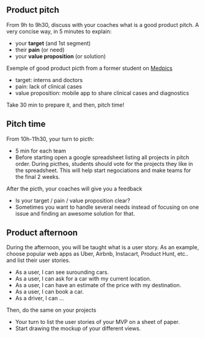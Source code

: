 ## Product pitch

From 9h to 9h30, discuss with your coaches what is a good product pitch. A very concise way, in 5 minutes to explain:

- your **target** (and 1st segment)
- their **pain** (or need)
- your **value proposition** (or solution)

Exemple of good product picth from a former student on [Medpics](https://www.medpics.fr/)

- target: interns and doctors
- pain: lack of clinical cases
- value proposition: mobile app to share clinical cases and diagnostics


Take 30 min to prepare it, and then, pitch time!

## Pitch time

From 10h-11h30, your turn to picth:

- 5 min for each team
- Before starting open a google spreadsheet listing all projects in pitch order. During picthes, students should vote for the projects they like in the spreadsheet. This will help start negociations and make teams for the final 2 weeks.


After the picth, your coaches will give you a feedback

- Is your target / pain / value proposition clear?
- Sometimes you want to handle several needs instead of focusing on one issue and finding an awesome solution for that.

## Product afternoon

During the afternoon, you will be taught what is a user story. As an example, choose popular web apps as Uber, Airbnb, Instacart, Product Hunt, etc.. and list their user stories.

- As a user, I can see surounding cars.
- As a user, I can ask for a car with my current location.
- As a user, I can have an estimate of the price with my destination.
- As a user, I can book a car.
- As a driver, I can ...


Then, do the same on your projects

- Your turn to list the user stories of your MVP on a sheet of paper.
- Start drawing the mockup of your different views.




